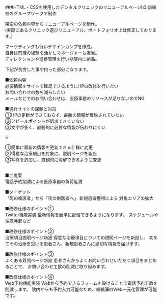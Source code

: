 ###HTML・CSSを使用したデンタルクリニックのリニューアルページh3
訓練校のグループワークで制作

架空の依頼内容からリニューアルページを制作。<br>
(実際にあるクリニック選びリニューアル。ポートフォリオ上は修正しております。)

マーケティングも行いデザインカンプを作成。<br>
自身は前職の経験を活かしマネージャーも担当。<br>
ディレクションや進捗管理を行い期限内に納品。<br>

下記が苦労した事や拘った部分になります。<br>

■依頼内容<br>
必要情報をサイトで確認できるようにHPの改修を行いたい<br>
お問い合わせの数を減らしたい<br>
メールなどでのお問い合わせは、医療事務のリソースが足りないのでNG<br>

■現行サイトの課題と対策<br>
①HPの更新ができておらず、最新の情報が反映されていない<br>
②アピールポイントが訴求できていない<br>
③文字が多く、直観的に必要な情報が伝わりにくい<br>

↓

①簡単に最新の情報を更新できる仕様に変更<br>
②得意な治療項目を対象に、説明ページを新設<br>
③写真を追加し、直観的に理解できるように変更<br><br>

■ご提案<br>
電話予約削減による医療事務の負荷低減

■ターゲット<br>
「町の歯医者」から「街の歯医者へ」
新規患者獲得による 対象エリアの拡大

■改修仕様のポイント①<br>
Twitter機能実装
最新情報を簡単に配信できるようになります。
スケジュールや注意喚起など

■改修仕様のポイント②<br>
治療項目説明ページ新設
得意な治療項目についての説明ページを新設し、
初めてその治療を受ける患者さん、新規患者さんに適切な情報を届けます。

■改修仕様のポイント③<br>
よくある質問ページ新設
患者さんからよくお問い合わせいただく項目をまとめることで、
お問い合わせ工数の削減に取り組みます。

■改修仕様のポイント④<br>
Web予約機能実装
Webから予約できるフォームを設けることで電話予約工数を削減します。
院内からも予約入力可能なため、紙帳簿のWeb一元化管理が可能です。
